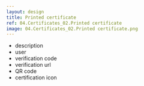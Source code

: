 ```yaml
---
layout: design
title: Printed certificate
ref: 04.Certificates_02.Printed certificate
image: 04.Certificates_02.Printed certificate.png
---
```


- description
- user
- verification code
- verification url
- QR code
- certification icon